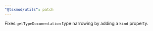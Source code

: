 ```yaml
---
"@tsxmod/utils": patch
---
```


Fixes `getTypeDocumentation` type narrowing by adding a `kind` property.
